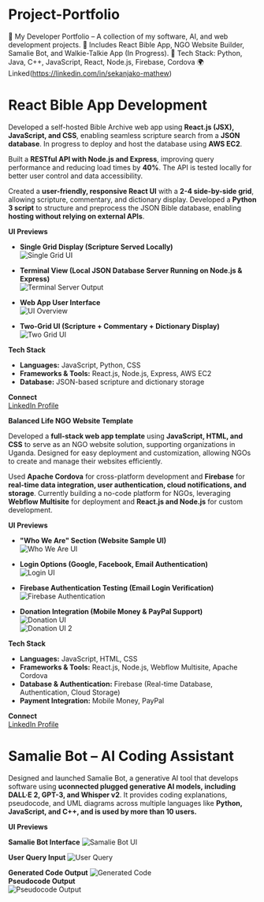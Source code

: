 # Project-Portfolio
🚀 My Developer Portfolio – A collection of my software, AI, and web development projects.   📌 Includes React Bible App, NGO Website Builder, Samalie Bot, and Walkie-Talkie App (In Progress).   🔹 Tech Stack: Python, Java, C++, JavaScript, React, Node.js, Firebase, Cordova 🌍 Linked(https://linkedin.com/in/sekanjako-mathew)



# **React Bible App Development**  

Developed a self-hosted Bible Archive web app using **React.js (JSX), JavaScript, and CSS**, enabling seamless scripture search from a **JSON database**. In progress to deploy and host the database using **AWS EC2**.  

Built a **RESTful API with Node.js and Express**, improving query performance and reducing load times by **40%**. The API is tested locally for better user control and data accessibility.  

Created a **user-friendly, responsive React UI** with a **2-4 side-by-side grid**, allowing scripture, commentary, and dictionary display. Developed a **Python 3 script** to structure and preprocess the JSON Bible database, enabling **hosting without relying on external APIs**.  

**UI Previews**  
- **Single Grid Display (Scripture Served Locally)**  
  ![Single Grid UI](https://github.com/mathewisrich/Project-Portfolio/blob/main/Show%20no%20grid.png)  

- **Terminal View (Local JSON Database Server Running on Node.js & Express)**  
  ![Terminal Server Output](https://github.com/mathewisrich/Project-Portfolio/blob/main/Testing%20for%20local%20databasenusing%20node%3Aexpress.png)  

- **Web App User Interface**  
  ![UI Overview](https://github.com/mathewisrich/Project-Portfolio/blob/main/Ui%20show.png)  

- **Two-Grid UI (Scripture + Commentary + Dictionary Display)**  
  ![Two Grid UI](https://github.com/mathewisrich/Project-Portfolio/blob/main/Grid%20show.png)  

**Tech Stack**  
- **Languages:** JavaScript, Python, CSS  
- **Frameworks & Tools:** React.js, Node.js, Express, AWS EC2  
- **Database:** JSON-based scripture and dictionary storage  

**Connect**  
[LinkedIn Profile](https://linkedin.com/in/sekanjako-mathew)  



**Balanced Life NGO Website Template**  

Developed a **full-stack web app template** using **JavaScript, HTML, and CSS** to serve as an NGO website solution, supporting organizations in Uganda. Designed for easy deployment and customization, allowing NGOs to create and manage their websites efficiently.  

Used **Apache Cordova** for cross-platform development and **Firebase** for **real-time data integration, user authentication, cloud notifications, and storage**. Currently building a no-code platform for NGOs, leveraging **Webflow Multisite** for deployment and **React.js and Node.js** for custom development.  

**UI Previews**  
- **"Who We Are" Section (Website Sample UI)**  
  ![Who We Are UI](https://github.com/mathewisrich/Project-Portfolio/blob/main/Ui%20sample%20who%20we%20are.png)  

- **Login Options (Google, Facebook, Email Authentication)**  
  ![Login UI](https://github.com/mathewisrich/Project-Portfolio/blob/main/login%20using%20google%20and%20emal.png)  

- **Firebase Authentication Testing (Email Login Verification)**  
  ![Firebase Authentication](https://github.com/mathewisrich/Project-Portfolio/blob/main/firebase%20authentication.png)  

- **Donation Integration (Mobile Money & PayPal Support)**  
  ![Donation UI](https://github.com/mathewisrich/Project-Portfolio/blob/main/donateui.png)  
  ![Donation UI 2](https://github.com/mathewisrich/Project-Portfolio/blob/main/donate%20ui.png)  

**Tech Stack**  
- **Languages:** JavaScript, HTML, CSS  
- **Frameworks & Tools:** React.js, Node.js, Webflow Multisite, Apache Cordova  
- **Database & Authentication:** Firebase (Real-time Database, Authentication, Cloud Storage)  
- **Payment Integration:** Mobile Money, PayPal  

**Connect**  
[LinkedIn Profile](https://linkedin.com/in/sekanjako-mathew)  




# **Samalie Bot – AI Coding Assistant**

Designed and launched Samalie Bot, a generative AI tool that develops software using **uconnected plugged generative AI models, including DALL·E 2, GPT-3, and Whisper v2**. It provides coding explanations, pseudocode, and UML diagrams across multiple languages like **Python, JavaScript, and C++, and is used by more than 10 users.**

**UI Previews**

**Samalie Bot Interface** 
  ![Samalie Bot UI](https://github.com/mathewisrich/Project-Portfolio/blob/main/Samalie%20tes.png)  

**User Query Input** 
  ![User Query](https://github.com/mathewisrich/Project-Portfolio/blob/main/samalie%20bot.png)  

**Generated Code Output**
  ![Generated Code](https://github.com/mathewisrich/Project-Portfolio/blob/main/samalie%20test.png)  
**Pseudocode Output**  
  ![Pseudocode Output](https://github.com/mathewisrich/Project-Portfolio/blob/main/samalie%20test%20pusedo.png)  
